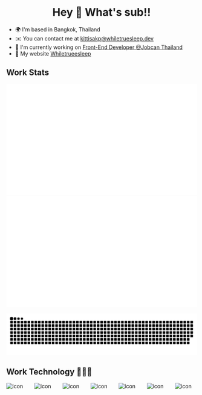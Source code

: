 <h1 align="center">Hey 👋 What's sub!!</h1>

* 🌍  I'm based in Bangkok, Thailand
* ✉️  You can contact me at [kittisakp@whiletruesleep.dev](mailto:kittisakp@whiletruesleep.dev)
* 🚀  I'm currently working on [Front-End Developer @Jobcan Thailand](http://jobcan.in.th)
* 👾 My website [Whiletrueesleep](https://whiletruesleep.dev)
## Work Stats
<a href="https://github.com/benzkittisak/benzkittisak/">

![](https://raw.githubusercontent.com/benzkittisak/github-stats-transparent/output/generated/overview.svg)
![](https://raw.githubusercontent.com/benzkittisak/github-stats-transparent/output/generated/languages.svg)

</a>

<picture>
  <source media="(prefers-color-scheme: dark)" srcset="https://raw.githubusercontent.com/benzkittisak/benzkittisak/output/github-contribution-grid-snake-dark.svg">
  <source media="(prefers-color-scheme: light)" srcset="https://raw.githubusercontent.com/benzkittisak/benzkittisak/output/github-contribution-grid-snake.svg">
  <img alt="github contribution grid snake animation" src="https://raw.githubusercontent.com/platane/platane/output/github-contribution-grid-snake.svg">
</picture>

## Work Technology 👨🏼‍💻
<div style="display: flex; align-items: flex-start; justify-content: space-between;"><img src="https://techstack-generator.vercel.app/react-icon.svg" alt="icon" width="58" height="58" /><img src="https://techstack-generator.vercel.app/js-icon.svg" alt="icon" width="58" height="58" /><img src="https://techstack-generator.vercel.app/ts-icon.svg" alt="icon" width="58" height="58" /><img src="https://techstack-generator.vercel.app/redux-icon.svg" alt="icon" width="58" height="58" /><img src="https://techstack-generator.vercel.app/sass-icon.svg" alt="icon" width="58" height="58" /><img src="https://techstack-generator.vercel.app/prettier-icon.svg" alt="icon" width="58" height="58" /><img src="https://techstack-generator.vercel.app/jest-icon.svg" alt="icon" width="58" height="58" /></div>
